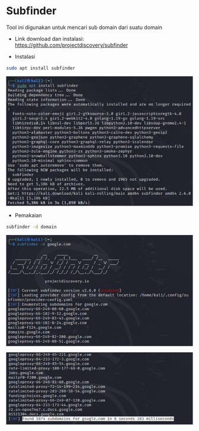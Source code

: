 # Subfinder
Tool ini digunakan untuk mencari sub domain dari suatu domain

- Link download dan instalasi: https://github.com/projectdiscovery/subfinder

- Instalasi
```sh
sudo apt install subfinder
```

![alt text](https://github.com/rahardian-dwi-saputra/bugbounty-tools/blob/main/assets/subfinder/subfinder%201.JPG)

- Pemakaian
```sh
subfinder -d domain
```

![alt text](https://github.com/rahardian-dwi-saputra/bugbounty-tools/blob/main/assets/subfinder/subfinder%202.JPG)

![alt text](https://github.com/rahardian-dwi-saputra/bugbounty-tools/blob/main/assets/subfinder/subfinder%203.JPG)